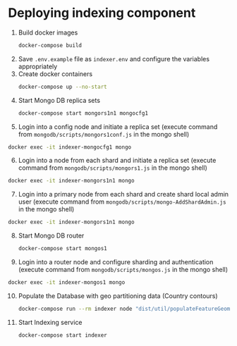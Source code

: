 # Deploying indexing component

1. Build docker images
   ```bash
   docker-compose build
   ```
2. Save `.env.example` file as `indexer.env` and configure the variables appropriately
3. Create docker containers
   ```bash
   docker-compose up --no-start
   ```
4. Start Mongo DB replica sets
   ```bash
   docker-compose start mongors1n1 mongocfg1
   ```
5. Login into a config node and initiate a replica set
  (execute command from `mongodb/scripts/mongors1conf.js` in the mongo shell)
  ```bash
  docker exec -it indexer-mongocfg1 mongo
  ```
6. Login into a node from each shard and initiate a replica set
  (execute command from `mongodb/scripts/mongors1.js` in the mongo shell)
  ```bash
  docker exec -it indexer-mongors1n1 mongo
  ```
7. Login into a primary node from each shard and create shard local admin user
  (execute command from `mongodb/scripts/mongo-AddShardAdmin.js` in the mongo shell)
  ```bash
  docker exec -it indexer-mongors1n1 mongo
  ```
8. Start Mongo DB router
   ```bash
   docker-compose start mongos1
   ```
9. Login into a router node and configure sharding and authentication
  (execute command from `mongodb/scripts/mongos.js` in the mongo shell)
  ```bash
  docker exec -it indexer-mongos1 mongo
  ```
10. Populate the Database with geo partitioning data (Country contours)
    ```bash
    docker-compose run --rm indexer node "dist/util/populateFeatureGeometry.js"
    ```
11. Start Indexing service
    ```bash
    docker-compose start indexer
    ```
